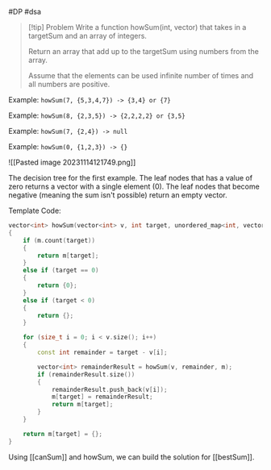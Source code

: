 #DP #dsa 

>[!tip] Problem
>Write a function howSum(int, vector) that takes in a targetSum and an array of integers.
>
>Return an array that add up to the targetSum using numbers from the array.
>
>Assume that the elements can be used infinite number of times and all numbers are positive.


Example:
	`howSum(7, {5,3,4,7}) -> {3,4} or {7}`

Example:
	`howSum(8, {2,3,5}) -> {2,2,2,2} or {3,5}`

Example:
	`howSum(7, {2,4}) -> null`

Example:
	`howSum(0, {1,2,3}) -> {}`


![[Pasted image 20231114121749.png]]

The decision tree for the first example. The leaf nodes that has a value of zero returns a vector with a single element (0). The leaf nodes that become negative (meaning the sum isn't possible) return an empty vector.

Template Code:

```cpp
vector<int> howSum(vector<int> v, int target, unordered_map<int, vector<int>>& m)
{
    if (m.count(target))
    {
        return m[target];
    }
    else if (target == 0)
    {
        return {0};
    }
    else if (target < 0)
    {
        return {};
    }

    for (size_t i = 0; i < v.size(); i++)
    {
        const int remainder = target - v[i];

        vector<int> remainderResult = howSum(v, remainder, m);
        if (remainderResult.size())
        {
            remainderResult.push_back(v[i]);
            m[target] = remainderResult;
            return m[target];
        }
    }

    return m[target] = {};
}
```

Using [[canSum]] and howSum, we can build the solution for [[bestSum]].

